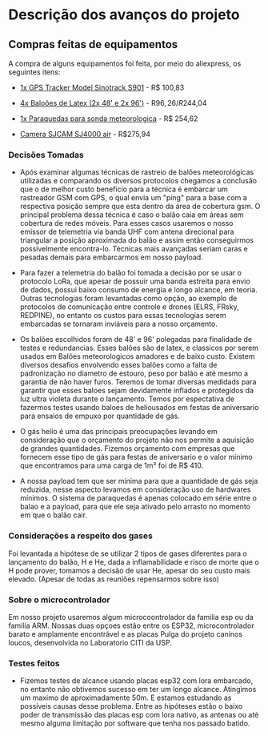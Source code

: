 # Descrição dos avanços do projeto

## Compras feitas de equipamentos
A compra de alguns equipamentos foi feita, por meio do aliexpress, os seguintes itens:
- [1x GPS Tracker Model Sinotrack S901](https://pt.aliexpress.com/item/4000966305141.html?spm=a2g0o.order_list.0.0.7e58caa4f9FLp4&gatewayAdapt=glo2bra) - R$ 100,83

- [4x Baloões de Latex (2x 48' e 2x 96')](https://pt.aliexpress.com/item/1005004295540241.html?spm=a2g0o.order_list.0.0.1853caa4N1xVIJ&gatewayAdapt=glo2bra) - R$96,26 / R$244,04

- [1x Paraquedas para sonda meteorologica](https://pt.aliexpress.com/item/32593461662.html?spm=a2g0o.order_list.0.0.1853caa4N1xVIJ&gatewayAdapt=glo2bra) - R$ 254,62

- [Camera SJCAM SJ4000 air](https://pt.aliexpress.com/item/32951167213.html?spm=a2g0o.order_list.0.0.1853caa4N1xVIJ&gatewayAdapt=glo2bra) - R$275,94


### Decisões Tomadas

- Após examinar algumas técnicas de rastreio de balões meteorológicas utilizadas e comparando os diversos protocolos chegamos a conclusão que o de melhor custo beneficio para a técnica é embarcar um rastreador GSM com GPS, o qual envia um "ping" para a base com a respectiva posição sempre que esta dentro da área de cobertura gsm. O principal problema dessa técnica é caso o balão caia em áreas sem cobertura de redes móveis. Para esses casos usaremos o nosso emissor de telemetria via banda UHF com antena direcional para triangular a posição aproximada do balão e assim então conseguirmos possivelmente encontra-lo. 
Técnicas mais avançadas seriam caras e pesadas demais para embarcarmos em nosso payload.


- Para fazer a telemetria do balão foi tomada a decisão por se usar o protocolo LoRa, que apesar de possuir uma banda estreita para envio de dados, possui baixo consumo de energia e longo alcance, em teoria. Outras tecnologias foram levantadas como opção, ao exemplo de protocolos de comunicação entre controle e drones (ELRS, FRsky, REDPINE), no entanto os custos para essas tecnologias serem embarcadas se tornaram inviáveis para a nosso orçamento.

- Os balões escolhidos foram de 48' e 96' polegadas para finalidade de testes e redundancias. Esses balões são de latex, e classicos por serem usados em Balões meteorologicos amadores e de baixo custo. Existem diversos desafios envolvendo esses balões como a falta de padronização no diametro de estouro, peso por balão e até mesmo a garantia de não haver furos. Teremos de tomar diversas medidads para garantir que esses baloes sejam devidamente inflados e protegidos da luz ultra violeta durante o lançamento. Temos por espectativa de fazermos testes usando baloes de heliousados em festas de aniversario para ensaios de empuxo por quantidade de gás.

- O gás helio é uma das principais preocupações levando em consideração que o orçamento do projeto não nos permite a aquisição de grandes quantidades. Fizemos orçamento com empresas que fornecem esse tipo de gás para festas de aniversario e o valor minimo que encontramos para uma carga de 1m³ foi de R$ 410.

- A nossa payload tem que ser mínima para que a quantidade de gás seja reduzida, nesse aspecto levamos em consideração uso de hardwares mínimos. O sistema de paraquedas é apenas colocado em série entre o balao e a payload, para que ele seja ativado pelo arrasto no momento em que o balão cair.


### Considerações a respeito dos gases

Foi levantada a hipótese de se utilizar 2 tipos de gases diferentes para o lançamento do balão, H e He, dada a inflamabilidade e risco de morte que o H pode prover, tomamos a decisão de usar He, apesar do seu custo mais elevado. (Apesar de todas as reuniões repensarmos sobre isso)

### Sobre o microcontrolador

Em nosso projeto usaremos algum microcoontrolador da familia esp ou da familia ARM. Nossas duas opçoes estão entre os ESP32, microcontrolador barato e amplamente encontrável e as placas Pulga do projeto caninos loucos, desenvolvida no Laboratorio CITI da USP.


### Testes feitos 

- Fizemos testes de alcance usando placas esp32 com lora embarcado, no entanto não obtivemos sucesso em ter um longo alcance. Atingimos um maximo de aproximadamente 50m. E estamos estudando as possíveis causas desse problema. Entre as hipóteses estão o baixo poder de transmissão das placas esp com lora nativo, as antenas ou até mesmo alguma limitação por software que tenha nos passado batido.